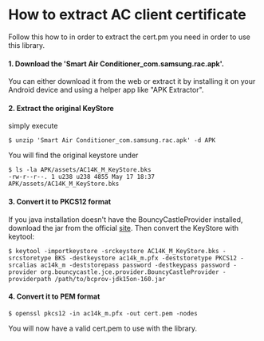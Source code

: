 # How to extract AC client certificate
Follow this how to in order to extract the cert.pm you need in order to use this library.

#### 1. Download the 'Smart Air Conditioner_com.samsung.rac.apk'.
You can either download it from the web or extract it by installing it on
your Android device and using a helper app like "APK Extractor".
 
#### 2. Extract the original KeyStore
simply execute
```
$ unzip 'Smart Air Conditioner_com.samsung.rac.apk' -d APK
```
You will find the original keystore under

```
$ ls -la APK/assets/AC14K_M_KeyStore.bks 
-rw-r--r--. 1 u238 u238 4855 May 17 18:37 APK/assets/AC14K_M_KeyStore.bks
```

#### 3. Convert it to PKCS12 format
If you java installation doesn't have the BouncyCastleProvider installed, download
the jar from the official [site](https://www.bouncycastle.org/latest_releases.html).
Then convert the KeyStore with keytool:
```
$ keytool -importkeystore -srckeystore AC14K_M_KeyStore.bks -srcstoretype BKS -destkeystore ac14k_m.pfx -deststoretype PKCS12 -srcalias ac14k_m -deststorepass password -destkeypass password -provider org.bouncycastle.jce.provider.BouncyCastleProvider -providerpath /path/to/bcprov-jdk15on-160.jar
```

#### 4. Convert it to PEM format
```
$ openssl pkcs12 -in ac14k_m.pfx -out cert.pem -nodes
```

You will now have a valid cert.pem to use with the library.

